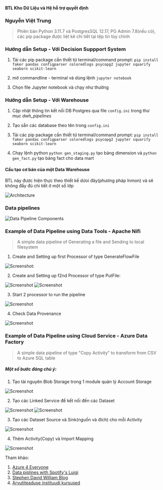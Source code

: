 #### BTL Kho Dữ Liệu và Hệ hỗ trợ quyết định

### Nguyễn Việt Trung

> Phiên bản Python 3.11.7 và PostgresSQL 12.17, PG Admin 7.8(nếu có), các
> pip package được liệt kê chi tiết tại tệp tin tùy chỉnh

### Hướng dẫn Setup - Với Decision Suppport System

1. Tải các pip package cần thiết từ terminal/command prompt: ```pip install faker pandas configparser coloredlogs psycopg2 jupyter squarify seaborn scikit-learn```

2. mở commandline - terminal và dùng lệnh ```jupyter notebook```

3. Chọn file Jupyter notebook và chạy như thường

### Hướng dẫn Setup - Với Warehouse

1. Cập nhật thông tin kết nối DB Postgres qua file `config.ini` trong thư mục *dwh_pipelines*

2. Tạo sẵn các database theo tên trong `config.ini`

3. Tải các pip package cần thiết từ terminal/command prompt: ```pip install faker pandas configparser coloredlogs psycopg2 jupyter squarify seaborn scikit-learn```

4. Chạy lệnh python  ```python gen_staging.py``` tạo bảng dimension và ```python gen_fact.py``` tạo bảng fact cho data mart

#### Cấu tạo cơ bản của một Data Warehouse

BTL này được hiện thực theo thiết kế dứoi đây(phương pháp Inmon) và sẽ không đầy đủ chi tiết ở một số lớp
 
![Architecture](arch.png)

### Data pipelines

![Data Pipeline Components](dp.jpg)


### Example of Data Pipeline using Data Tools - Apache Nifi

> A simple data pipeline of Generating a file and Sending to local filesystem

1. Create and Setting up first Processor of type GenerateFlowFile

![Screenshot](./nifi/schedule-flow-file-processor.png):


2. Create and Setting up f2nd Processor of type PutFile:

![Screenshot](./nifi/schedule-flow-file-processor.png)
![Screenshot](./nifi/set-dest-location.png)

3. Start 2 processor to run the pipeline

![Screenshot](./nifi/running-pipeline-1.png)


4.  Check Data Provenance

![Screenshot](./nifi/data-provenance-on-put-file-pipeline1.png)


### Example of Data Pipeline using Cloud Service - Azure Data Factory


> A simple data pipeline of type "Copy Activity" to transform from CSV to Azure SQL table

##### Một số bước đáng chú ý:

1. Tạo tài nguyên Blob Storage trong 1 module quản lý Account Storage

![Screenshot](./azureDF/upload-blob-csv.png)

2. Tạo các Linked Service để kết nối đến các Dataset

![Screenshot](./azureDF/create-linkedservice-and-dataset-1.png)
![Screenshot](./azureDF/create-linkedservice-and-dataset-2.png)

3. Tạo các Dataset Source và Sink(nguồn và đích) cho mỗi Activity

![Screenshot](./azureDF/create-dataset.png)

4. Thêm Activity(Copy) và Import Mapping

![Screenshot](./azureDF/add-copy-activity-and-check-mapping.png)


Tham khảo:

1. [Azure 4 Everyone](https://azure4everyone.com/)
2. [Data piplines with Spotify's Luigi](https://dev.to/mpangrazzi/data-pipelines-with-luigi-87d)
3. [Stephen David William Blog](https://stephendavidwilliams.com/how-i-created-a-postgres-data-warehouse-with-python-sql)
4. [Arvutiteaduse instituudi kursused](https://courses.cs.ut.ee/2023/cloud/spring/Main/Practice9)
